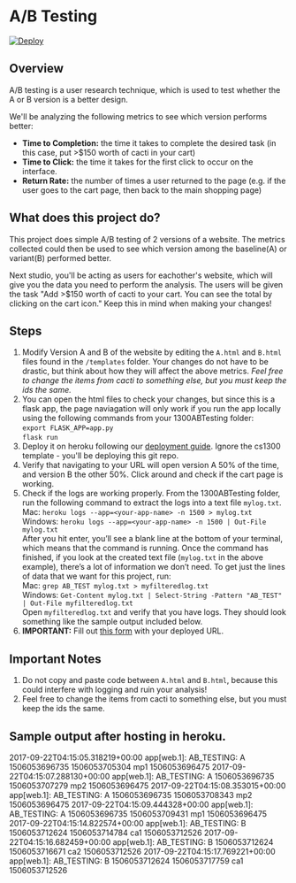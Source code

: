 # A/B Testing

[![Deploy](https://img.shields.io/badge/deploy-stable-brightgreen)](https://thawing-sea-35748.herokuapp.com)

## Overview

A/B testing is a user research technique, which is used to test
whether the A or B version is a better design.

We'll be analyzing the following metrics to see which version performs better:  
* __Time to Completion:__	the time it takes to complete the desired task (in this case, put >$150 worth of cacti in your cart)  
* __Time to Click:__  		the time it takes for the first click to occur on the interface. 
* __Return Rate:__		the number of times a user returned to the page (e.g. if the user goes to the cart page, then back to the main shopping page)


## What does this project do?

This project does simple A/B testing of 2 versions of a website.
The metrics collected could then be used to see which version
among the baseline(A) or variant(B) performed better.

Next studio, you'll be acting as users for eachother's website, 
which will give you the data you need to perform the analysis. 
The users will be given the task "Add >$150 worth of cacti to 
your cart. You can see the total by clicking on the cart icon."
Keep this in mind when making your changes!


## Steps
1. Modify Version A and B of the website by editing the `A.html` and `B.html` files found in the `/templates` folder. Your changes do not have to be drastic, but think about how they will affect the above metrics. *Feel free to change the items from cacti to something else, but you must keep the ids the same.*
2. You can open the html files to check your changes, but since this is a flask app, the page naviagation will only work if you run the app locally using the following commands from your 1300ABTesting folder:  
`export FLASK_APP=app.py`  
`flask run`  
3. Deploy it on heroku following our [deployment guide](https://docs.google.com/document/d/10gUVRN74JkL6Iqw3w_XEPcAaQkZFqlXYTRX-XFk51yk/edit). Ignore the cs1300 template - you'll be deploying this git repo.
4. Verify that navigating to your URL will open version A 50% of the time, and version B the other 50%. Click around and check if the cart page is working.
5. Check if the logs are working properly. From the 1300ABTesting folder, run the following command to extract the logs into a text file `mylog.txt`.  
Mac: `heroku logs --app=<your-app-name> -n 1500 > mylog.txt`  
Windows: `heroku logs --app=<your-app-name> -n 1500 | Out-File mylog.txt`  
After you hit enter, you’ll see a blank line at the bottom of your terminal, which means that the command is running.
Once the command has finished, if you look at the created text file (`mylog.txt` in the above example), there’s a lot of information we don’t need. To get just the lines of data that we want for this project, run:  
Mac: `grep AB_TEST mylog.txt > myfilteredlog.txt`  
Windows: `Get-Content mylog.txt | Select-String -Pattern "AB_TEST" | Out-File myfilteredlog.txt`  
Open `myfilteredlog.txt` and verify that you have logs. They should look something like the sample output included below.  
6. __IMPORTANT:__ Fill out [this form](https://forms.gle/nc6TnRaZevUAQtzT9) with your deployed URL. 


## Important Notes
1. Do not copy and paste code between `A.html` and `B.html`, because this could interfere with logging and ruin your analysis!
2. Feel free to change the items from cacti to something else, but you must keep the ids the same.

## Sample output after hosting in heroku.
2017-09-22T04:15:05.318219+00:00 app[web.1]: AB_TESTING: A 1506053696735 1506053705304 mp1 1506053696475
2017-09-22T04:15:07.288130+00:00 app[web.1]: AB_TESTING: A 1506053696735 1506053707279 mp2 1506053696475
2017-09-22T04:15:08.353015+00:00 app[web.1]: AB_TESTING: A 1506053696735 1506053708343 mp2 1506053696475
2017-09-22T04:15:09.444328+00:00 app[web.1]: AB_TESTING: A 1506053696735 1506053709431 mp1 1506053696475
2017-09-22T04:15:14.822574+00:00 app[web.1]: AB_TESTING: B 1506053712624 1506053714784 ca1 1506053712526
2017-09-22T04:15:16.682459+00:00 app[web.1]: AB_TESTING: B 1506053712624 1506053716671 ca2 1506053712526
2017-09-22T04:15:17.769221+00:00 app[web.1]: AB_TESTING: B 1506053712624 1506053717759 ca1 1506053712526
